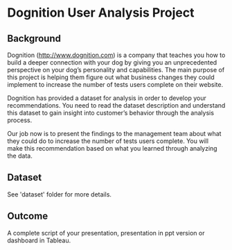 
# Dognition User Analysis Project
## Background
Dognition (http://www.dognition.com) is a company that teaches you how to build a deeper connection with your dog by giving you an unprecedented perspective on your dog’s personality and capabilities. The main purpose of this project is helping them figure out what business changes they could implement to increase the number of tests users complete on their website.

Dognition has provided a dataset for analysis in order to develop your recommendations. You need to read the dataset description and understand this dataset to gain insight into customer’s behavior through the analysis process. 

Our job now is to present the findings to the management team about what they could do to increase the number of tests users complete. You will make this recommendation based on what you learned through analyzing the data.  
## Dataset  
See 'dataset' folder for more details.
## Outcome
A complete script of your presentation, presentation in ppt version or dashboard in Tableau.



